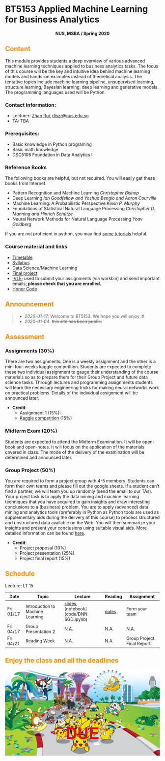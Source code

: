# BT5153 Applied Machine Learning for Business Analytics

#### <center>NUS, MSBA / Spring 2020</center>

## <font color='DarkOrange'>Content</font>

This module provides students a deep overview of various advanced machine learning techniques applied to business analytics tasks. The focus of this course will be the key and intuitive idea behind machine learning models and hands-on examples instead of theoretical analysis. The tentative topics include machine learning pipeline, unsupervised learning, structure learning, Bayesian learning, deep learning and generative models. The programming languages used will be Python.

### Contact Information:

- Lecturer: [Zhao Rui](https://rzntu.github.io), [diszr@nus.edu.sg](mailto:diszr@nus.edu.sg)
- TA: TBA

### Prerequisites:

- Basic knowledge in Python programing 
- Basic math knowledge
- DSC5106 Foundation in Data Analytics I

### Reference Books

The following books are helpful, but not required. You will easily get these books from Internet.

- Pattern Recognition and Machine Learning      *Christopher Bishop*
- Deep Learning *Ian Goodfellow and Yoshua Bengio and Aaron Courville*
- Machine Learning: A Probabilistic Perspective *Kevin P. Murphy*
- Foundations of Statistical Natural Language Processing *Christopher D. Manning and Hinrich Schütze*
- Neural Network Methods for Natural Language Processing *Yoav Goldberg*

If you are not proficient in python, you may find [some tutorials](material/coding.md) helpful.

### Course material and links

- [Timetable](#schedule)
- [Syllabus](material/syllabus.md)
- [Data Science/Machine Learning](material/dspractice.md)
- [Final project](project/project.md)
- [IVLE](https://ivle.nus.edu.sg/); used to submit your assignments (via workbin) and send important emails; **please check that you are enrolled.**
- [Honor Code](honorcode.md)

## <font color='DarkOrange'>Announcement</font>

> - *2020-01-17*: Welcome to BT5153. We hope you will enjoy it!
> - *2020-01-04*: ~~this site has been public.~~

## <font color='DarkOrange'>Assessment</font>

### Assignments (30%)

There are two assignments. One is a weekly assignment and the other is a mini four-weeks kaggle competition. Students are expected to complete these two individual assignment to gauge their understanding of the course materials so as to prepare them for their Group Project and future data science tasks. Through lectures and programming assignments students will learn the necessary engineering tricks for making neural networks work on practical problems. Details of the individual assignment will be announced later. 

- **Credit**:
  * Assignment 1 (15%): 
  * [Kaggle competition](hwk/kaggle.md) (15%)
 

### Midterm Exam (20%)

Students are expected to attend the Midterm Examination. It will be open-book and open-notes. It will focus on the application of the materials covered in class. The mode of the delivery of the examination will be determined and announced later.

### Group Project (50%)

You are required to form a project group with 4-5 members. Students can form their own teams and please fill out the google sheets. If a student can’t find a partner, we will team you up randomly (send the email to our TAs). Your project task is to apply the data mining and machine learning techniques that you have acquired to gain insights and draw interesting conclusions to a (business) problem. You are to apply (advanced) data mining and analytics tools (preferably in Python as Python tools are used as supplementary aids during the delivery of this course) to process structured and unstructured data available on the Web. You will then summarize your insights and present your conclusions using suitable visual aids. More detailed information can be found [here](project/project.md).

- **Credit**:
  * Project proposal (10%) 
  * Project presentation (25%)
  * Project final report (15%)



## <font color='DarkOrange'>Schedule</font>

Lecture: LT 15

**Date** |	**Topic** |	**Lecture** |	**Reading**	| **Assignment**
------------ | ------------- | ------------- | ------------- | -------------
Fri 01/17 | Introduction to Machine Learning | [slides](project/project.pdf), [notebook](code/DNN SGD.ipynb) | [notes](note/week1.md) | Form your team
Fri 04/17 | Group Presentation 2 | N.A. | N.A. | N.A.
Fri 04/21 | Reading Week | N.A. | N.A. | Group Project Final Report
## <font color='DarkOrange'>Enjoy the class and all the deadlines</font>

![credit: SG PIKACHU RUN 2017](img/PIKA.jpg)

